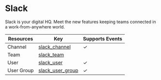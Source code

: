Slack
=====
Slack is your digital HQ. Meet the new features keeping teams connected in a work-from-anywhere world.

| **Resources** | **Key**                                     | **Supports Events** |
| ------------- | ------------------------------------------- | ------------------- |
| Channel       | [slack\_channel](slack\_channel.md)         | &check;             |
| Team          | [slack\_team](slack\_team.md)               |                     |
| User          | [slack\_user](slack\_user.md)               | &check;             |
| User Group    | [slack\_user\_group](slack\_user\_group.md) | &check;             |
